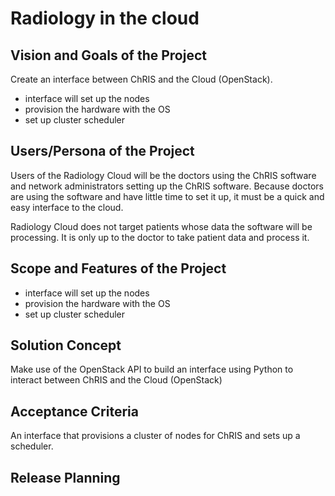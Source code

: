 # Radiology in the cloud

## Vision and Goals of the Project

Create an interface between ChRIS and the Cloud (OpenStack).

* interface will set up the nodes
* provision the hardware with the OS 
* set up cluster scheduler

## Users/Persona of the Project

Users of the Radiology Cloud will be the doctors using the ChRIS software and network administrators setting up the ChRIS software. Because doctors are using the software and have little time to set it up, it must be a quick and easy interface to the cloud.

Radiology Cloud does not target patients whose data the software will be processing. It is only up to the doctor to take patient data and process it.

## Scope and Features of the Project

* interface will set up the nodes
* provision the hardware with the OS 
* set up cluster scheduler

## Solution Concept

Make use of the OpenStack API to build an interface using Python to interact between ChRIS and the Cloud (OpenStack)

## Acceptance Criteria

An interface that provisions a cluster of nodes for ChRIS and sets up a scheduler.

## Release Planning


